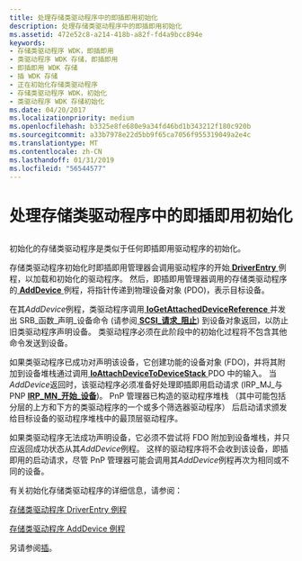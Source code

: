 ```yaml
---
title: 处理存储类驱动程序中的即插即用初始化
description: 处理存储类驱动程序中的即插即用初始化
ms.assetid: 472e52c8-a214-418b-a82f-fd4a9bcc894e
keywords:
- 存储类驱动程序 WDK，即插即用
- 类驱动程序 WDK 存储，即插即用
- 即插即用 WDK 存储
- 插 WDK 存储
- 正在初始化存储类驱动程序
- 存储类驱动程序 WDK，初始化
- 类驱动程序 WDK 存储初始化
ms.date: 04/20/2017
ms.localizationpriority: medium
ms.openlocfilehash: b3325e8fe680e9a34fd46bd1b343212f180c920b
ms.sourcegitcommit: a33b7978e22d5bb9f65ca7056f955319049a2e4c
ms.translationtype: MT
ms.contentlocale: zh-CN
ms.lasthandoff: 01/31/2019
ms.locfileid: "56544577"
---
```

# <a name="handling-pnp-initialization-in-a-storage-class-driver"></a>处理存储类驱动程序中的即插即用初始化


## <span id="ddk_handling_pnp_initialization_in_a_storage_class_driver_kg"></span><span id="DDK_HANDLING_PNP_INITIALIZATION_IN_A_STORAGE_CLASS_DRIVER_KG"></span>


初始化的存储类驱动程序是类似于任何即插即用驱动程序的初始化。

存储类驱动程序初始化时即插即用管理器会调用驱动程序的开始[ **DriverEntry** ](https://msdn.microsoft.com/library/windows/hardware/ff544113)例程，以加载和初始化的驱动程序。 然后，即插即用管理器调用的存储类驱动程序的[ **AddDevice** ](https://msdn.microsoft.com/library/windows/hardware/ff540521)例程，将指针传递到物理设备对象 (PDO)，表示目标设备。

在其*AddDevice*例程，类驱动程序调用[ **IoGetAttachedDeviceReference** ](https://msdn.microsoft.com/library/windows/hardware/ff549145)并发出 SRB\_函数\_声明\_设备命令 (请参阅[ **SCSI\_请求\_阻止**](https://msdn.microsoft.com/library/windows/hardware/ff565393)) 到设备对象返回，以防止旧类驱动程序声明设备。 类驱动程序必须在此阶段中的初始化过程将不包含其他命令发送到设备。

如果类驱动程序已成功对声明该设备，它创建功能的设备对象 (FDO)，并将其附加到设备堆栈通过调用[ **IoAttachDeviceToDeviceStack** ](https://msdn.microsoft.com/library/windows/hardware/ff548300) PDO 中的输入。 当*AddDevice*返回时，该驱动程序必须准备好处理即插即用启动请求 (IRP\_MJ\_与 PNP [ **IRP\_MN\_开始\_设备**](https://msdn.microsoft.com/library/windows/hardware/ff551749))。 PnP 管理器已构造的驱动程序堆栈 （其中可能包括分层的上方和下方的类驱动程序的一个或多个筛选器驱动程序） 后启动请求颁发给目标设备的驱动程序堆栈中的最顶层驱动程序。

如果类驱动程序无法成功声明设备，它必须不尝试将 FDO 附加到设备堆栈，并只应返回成功状态从其*AddDevice*例程。 这样的驱动程序将不会收到该设备，即插即用的启动请求，尽管 PnP 管理器可能会调用其*AddDevice*例程再次为相同或不同的设备。

有关初始化存储类驱动程序的详细信息，请参阅：

[存储类驱动程序 DriverEntry 例程](storage-class-driver-s-driverentry-routine.md)

[存储类驱动程序 AddDevice 例程](storage-class-driver-s-adddevice-routine.md)

另请参阅[插](https://msdn.microsoft.com/library/windows/hardware/ff547125)。

 

 




